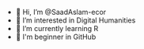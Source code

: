 - 👋 Hi, I’m @SaadAslam-ecor
- 👀 I’m interested in Digital Humanities
- 🌱 I’m currently learning R
- 🔰 I'm beginner in GitHub

<!---
SaadAslam-ecor/SaadAslam-ecor is a ✨ special ✨ repository because its `README.md` (this file) appears on your GitHub profile.
You can click the Preview link to take a look at your changes.
--->
